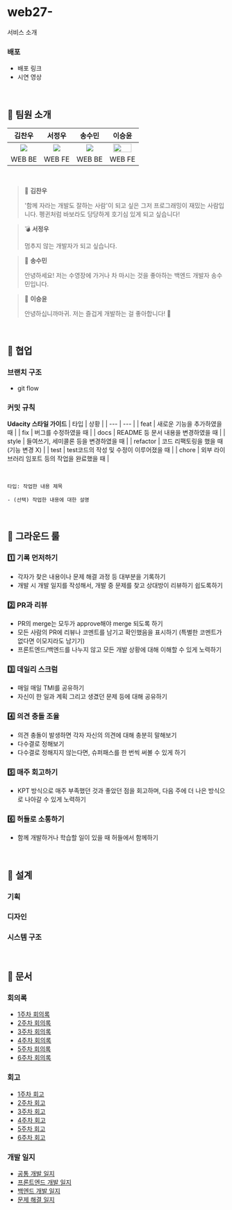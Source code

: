 # web27-
서비스 소개
### 배포
- 배포 링크
- 시연 영상

<br/>

## 👋 팀원 소개

|김찬우|서정우|송수민|이승윤|
|:---:|:---:|:---:|:---:|
|<img src="https://avatars.githubusercontent.com/u/65532873?v=4"/>|<img src="https://avatars.githubusercontent.com/u/98446924?v=4"/>|<img src="https://github.com/user-attachments/assets/71176cea-caf4-4b00-816f-ba83ec9bf45d"/>|<img style="width: 84%" src="https://github.com/user-attachments/assets/85d13af3-91b4-4225-bc2f-3f83e9883a02"/>|
|WEB BE|WEB FE|WEB BE|WEB FE|

<br/>

> 🐧 **김찬우**
> 
> '함께 자라는 개발도 잘하는 사람'이 되고 싶은 그저 프로그래밍이 재밌는 사람입니다. 펭귄처럼 바보라도 당당하게 호기심 있게 되고 싶습니다!

> 💣 **서정우**
>
> 멈추지 않는 개발자가 되고 싶습니다.

> 🐬 **송수민**
>
> 안녕하세요! 저는 수영장에 가거나 차 마시는 것을 좋아하는 백엔드 개발자 송수민입니다.

> 🦄 **이승윤**
>
> 안녕하십니까마귀. 저는 즐겁게 개발하는 걸 좋아합니다! 🎉

<br>   

## 👥 협업
### 브랜치 구조
- git flow 
### 커밋 규칙
**Udacity 스타일 가이드**
| 타입 | 상황 |
| --- | --- |
| feat | 새로운 기능을 추가하였을 때 |
| fix | 버그를 수정하였을 때 |
| docs | README 등 문서 내용을 변경하였을 때 |
| style | 들여쓰기, 세미콜론 등을 변경하였을 때 |
| refactor | 코드 리팩토링을 했을 때 (기능 변경 X) |
| test | test코드의 작성 및 수정이 이루어졌을 때 |
| chore | 외부 라이브러리 임포트 등의 작업을 완료했을 때 |

<br/>

```
타입: 작업한 내용 제목

- (선택) 작업한 내용에 대한 설명
```

<br>   

## 📝 그라운드 룰
### 1️⃣ 기록 먼저하기
- 각자가 찾은 내용이나 문제 해결 과정 등 대부분을 기록하기
- 개발 시 개발 일지를 작성해서, 개발 중 문제를 찾고 상대방이 리뷰하기 쉽도록하기

### 2️⃣ PR과 리뷰
- PR의 merge는 모두가 approve해야 merge 되도록 하기
- 모든 사람의 PR에 리뷰나 코멘트를 남기고 확인했음을 표시하기 (특별한 코멘트가 없다면 이모지라도 남기기)
- 프론트엔드/백엔드를 나누지 않고 모든 개발 상황에 대해 이해할 수 있게 노력하기

### 3️⃣ 데일리 스크럼
- 매일 매일 TMI를 공유하기
- 자신이 한 일과 계획 그리고 생겼던 문제 등에 대해 공유하기

### 4️⃣ 의견 충돌 조율
- 의견 충돌이 발생하면 각자 자신의 의견에 대해 충분히 말해보기
- 다수결로 정해보기
- 다수결로 정해지지 않는다면, 슈퍼패스를 한 번씩 써볼 수 있게 하기

### 5️⃣ 매주 회고하기
- KPT 방식으로 매주 부족했던 것과 좋았던 점을 회고하며, 다음 주에 더 나은 방식으로 나아갈 수 있게 노력하기

### 6️⃣ 허들로 소통하기
- 함께 개발하거나 학습할 일이 있을 때 허들에서 함께하기

<br>   

## 🧩 설계
### 기획

### 디자인

### 시스템 구조

<br>   

## 📁 문서
### 회의록
- [1주차 회의록](https://github.com/boostcampwm-2024/web27-boostproject/wiki/1%EC%A3%BC%EC%B0%A8-%ED%9A%8C%EC%9D%98%EB%A1%9D)
- [2주차 회의록](https://github.com/boostcampwm-2024/web27-boostproject/wiki/2%EC%A3%BC%EC%B0%A8-%ED%9A%8C%EC%9D%98%EB%A1%9D)
- [3주차 회의록](https://github.com/boostcampwm-2024/web27-boostproject/wiki/3%EC%A3%BC%EC%B0%A8-%ED%9A%8C%EC%9D%98%EB%A1%9D)
- [4주차 회의록](https://github.com/boostcampwm-2024/web27-boostproject/wiki/4%EC%A3%BC%EC%B0%A8-%ED%9A%8C%EC%9D%98%EB%A1%9D)
- [5주차 회의록](https://github.com/boostcampwm-2024/web27-boostproject/wiki/5%EC%A3%BC%EC%B0%A8-%ED%9A%8C%EC%9D%98%EB%A1%9D)
- [6주차 회의록](https://github.com/boostcampwm-2024/web27-boostproject/wiki/6%EC%A3%BC%EC%B0%A8-%ED%9A%8C%EC%9D%98%EB%A1%9D)

### 회고
- [1주차 회고](https://github.com/boostcampwm-2024/web27-boostproject/wiki/1%EC%A3%BC%EC%B0%A8-%ED%9A%8C%EA%B3%A0)
- [2주차 회고](https://github.com/boostcampwm-2024/web27-boostproject/wiki/2%EC%A3%BC%EC%B0%A8-%ED%9A%8C%EA%B3%A0)
- [3주차 회고](https://github.com/boostcampwm-2024/web27-boostproject/wiki/3%EC%A3%BC%EC%B0%A8-%ED%9A%8C%EA%B3%A0)
- [4주차 회고](https://github.com/boostcampwm-2024/web27-boostproject/wiki/4%EC%A3%BC%EC%B0%A8-%ED%9A%8C%EA%B3%A0)
- [5주차 회고](https://github.com/boostcampwm-2024/web27-boostproject/wiki/5%EC%A3%BC%EC%B0%A8-%ED%9A%8C%EA%B3%A0)
- [6주차 회고](https://github.com/boostcampwm-2024/web27-boostproject/wiki/6%EC%A3%BC%EC%B0%A8-%ED%9A%8C%EA%B3%A0)

### 개발 일지
- [공통 개발 일지](https://github.com/boostcampwm-2024/web27-boostproject/wiki/%EA%B3%B5%ED%86%B5-%EA%B0%9C%EB%B0%9C-%EC%9D%BC%EC%A7%80)
- [프론트엔드 개발 일지](https://github.com/boostcampwm-2024/web27-boostproject/wiki/%ED%94%84%EB%A1%A0%ED%8A%B8%EC%97%94%EB%93%9C-%EA%B0%9C%EB%B0%9C-%EC%9D%BC%EC%A7%80)
- [백엔드 개발 일지](https://github.com/boostcampwm-2024/web27-boostproject/wiki/%EB%B0%B1%EC%97%94%EB%93%9C-%EA%B0%9C%EB%B0%9C-%EC%9D%BC%EC%A7%80)
- [문제 해결 일지](https://github.com/boostcampwm-2024/web27-boostproject/wiki/%EB%AC%B8%EC%A0%9C-%EA%B3%B5%EC%9C%A0)
